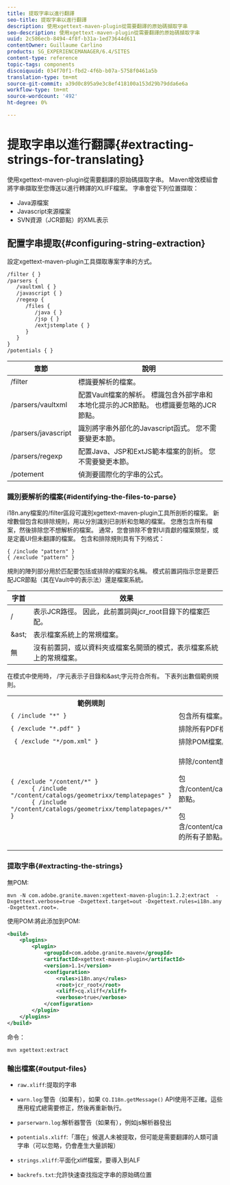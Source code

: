 ```yaml
---
title: 提取字串以進行翻譯
seo-title: 提取字串以進行翻譯
description: 使用xgettext-maven-plugin從需要翻譯的原始碼擷取字串
seo-description: 使用xgettext-maven-plugin從需要翻譯的原始碼擷取字串
uuid: 2c586ecb-8494-4f8f-b31a-1ed73644d611
contentOwner: Guillaume Carlino
products: SG_EXPERIENCEMANAGER/6.4/SITES
content-type: reference
topic-tags: components
discoiquuid: 034f70f1-fbd2-4f6b-b07a-5758f0461a5b
translation-type: tm+mt
source-git-commit: a39d0c895a9e3c8ef418100a153d29b79dda6e6a
workflow-type: tm+mt
source-wordcount: '492'
ht-degree: 0%

---
```



# 提取字串以進行翻譯{#extracting-strings-for-translating}

使用xgettext-maven-plugin從需要翻譯的原始碼擷取字串。 Maven增效模組會將字串擷取至您傳送以進行轉譯的XLIFF檔案。 字串會從下列位置擷取：

* Java源檔案
* Javascript來源檔案
* SVN資源（JCR節點）的XML表示

## 配置字串提取{#configuring-string-extraction}

設定xgettext-maven-plugin工具擷取專案字串的方式。

```xml
/filter { }
/parsers {
   /vaultxml { }
   /javascript { }
   /regexp {
      /files {
         /java { } 
         /jsp { }
         /extjstemplate { }
      }
   }
}
/potentials { }
```

| 章節 | 說明 |
|---|---|
| /filter | 標識要解析的檔案。 |
| /parsers/vaultxml | 配置Vault檔案的解析。 標識包含外部字串和本地化提示的JCR節點。 也標識要忽略的JCR節點。 |
| /parsers/javascript | 識別將字串外部化的Javascript函式。 您不需要變更本節。 |
| /parsers/regexp | 配置Java、JSP和ExtJS範本檔案的剖析。 您不需要變更本節。 |
| /potement | 偵測要國際化的字串的公式。 |

### 識別要解析的檔案{#identifying-the-files-to-parse}

i18n.any檔案的/filter區段可識別xgettext-maven-plugin工具所剖析的檔案。 新增數個包含和排除規則，用以分別識別已剖析和忽略的檔案。 您應包含所有檔案，然後排除您不想解析的檔案。 通常，您會排除不會對UI貢獻的檔案類型，或是定義UI但未翻譯的檔案。 包含和排除規則具有下列格式：

```
{ /include "pattern" }
{ /exclude "pattern" }
```

規則的陣列部分用於匹配要包括或排除的檔案的名稱。 模式前置詞指示您是要匹配JCR節點（其在Vault中的表示法）還是檔案系統。

| 字首 | 效果 |
|---|---|
| / | 表示JCR路徑。 因此，此前置詞與jcr_root目錄下的檔案匹配。 |
| &amp;ast; | 表示檔案系統上的常規檔案。 |
| 無 | 沒有前置詞，或以資料夾或檔案名開頭的模式，表示檔案系統上的常規檔案。 |

在模式中使用時， /字元表示子目錄和&amp;ast;字元符合所有。 下表列出數個範例規則。

<table> 
 <tbody> 
  <tr> 
   <th>範例規則</th> 
   <th>效果</th> 
  </tr> 
  <tr> 
   <td><code>{ /include "*" }</code></td> 
   <td>包含所有檔案。</td> 
  </tr> 
  <tr> 
   <td><code>{ /exclude "*.pdf" }</code></td> 
   <td>排除所有PDF檔案。</td> 
  </tr> 
  <tr> 
   <td><code> { /exclude "*/pom.xml" }</code></td> 
   <td>排除POM檔案。</td> 
  </tr> 
  <tr> 
   <td><code class="code">{ /exclude "/content/*" }
      { /include "/content/catalogs/geometrixx/templatepages" }
      { /include "/content/catalogs/geometrixx/templatepages/*" }</code></td> 
   <td><p>排除/content節點下的所有檔案。</p> <p>包含/content/catalogs/geometrixx/templatepages節點。</p> <p>包含/content/catalogs/geometrixx/templatepages的所有子節點。</p> </td> 
  </tr> 
 </tbody> 
</table>

### 提取字串{#extracting-the-strings}

無POM:

```shell
mvn -N com.adobe.granite.maven:xgettext-maven-plugin:1.2.2:extract  -Dxgettext.verbose=true -Dxgettext.target=out -Dxgettext.rules=i18n.any -Dxgettext.root=.
```

使用POM:將此添加到POM:

```xml
<build>
    <plugins>
        <plugin>
            <groupId>com.adobe.granite.maven</groupId>
            <artifactId>xgettext-maven-plugin</artifactId>
            <version>1.1</version>
            <configuration>
                <rules>i18n.any</rules>
                <root>jcr_root</root>
                <xliff>cq.xliff</xliff>
                <verbose>true</verbose>
            </configuration>
        </plugin>
    </plugins>
</build>
```

命令：

```shell
mvn xgettext:extract
```

### 輸出檔案{#output-files}

* `raw.xliff`:提取的字串
* `warn.log`:警告（如果有），如果 `CQ.I18n.getMessage()` API使用不正確。這些應用程式總需要修正，然後再重新執行。

* `parserwarn.log`:解析器警告（如果有），例如js解析器發出
* `potentials.xliff`:「潛在」候選人未被提取，但可能是需要翻譯的人類可讀字串（可以忽略，仍會產生大量誤報）
* `strings.xliff`:平面化xliff檔案，要導入到ALF
* `backrefs.txt`:允許快速查找指定字串的原始碼位置

